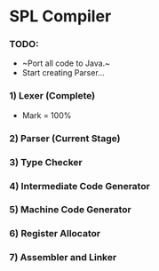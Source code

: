 # SPL Compiler
### TODO:
   * ~Port all code to Java.~
   * Start creating Parser...
### 1) Lexer (Complete)
  * Mark = 100%
### 2) Parser (Current Stage)
### 3) Type Checker
### 4) Intermediate Code Generator
### 5) Machine Code Generator
### 6) Register Allocator
### 7) Assembler and Linker
